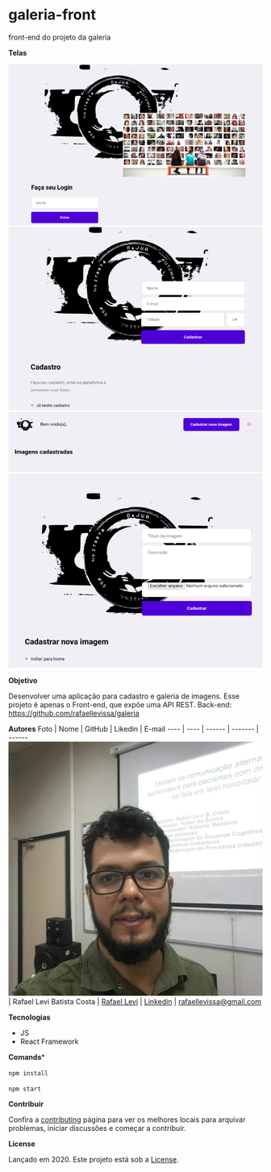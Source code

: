 # galeria-front

front-end do projeto da galeria

**Telas**

![Login](./doc/login.png)
![Cadastro](./doc/cadastro.png)
![Listar Imagens](./doc/imageList.png)
![Cadastrar Imagem](./doc/imageRegister.png)


**Objetivo**

Desenvolver uma aplicação para cadastro e galeria de imagens. Esse projeto é apenas o Front-end, que expõe uma API REST. Back-end: https://github.com/rafaellevissa/galeria 

**Autores**
Foto | Nome | GitHub | Likedin | E-mail
---- | ---- | ------ | ------- | ------
![levi](./doc/levi.jpg)  | Rafael Levi Batista Costa | [Rafael Levi](https://github.com/rafaellevissa) | [Linkedin](https://www.linkedin.com/in/rafaellevissa/) | rafaellevissa@gmail.com

**Tecnologias**

- JS
- React Framework

**Comands***

`npm install`

`npm start`

**Contribuir**

Confira a [contributing](https://github.com/rafaellevissa/galeria-front/blob/master/CONTRIBUTING.md) página para ver os melhores locais para arquivar problemas, iniciar discussões e começar a contribuir.

**License**

Lançado em 2020.
Este projeto está sob a [License](https://github.com/rafaellevissa/galeria-front/blob/master/LICENSE).
